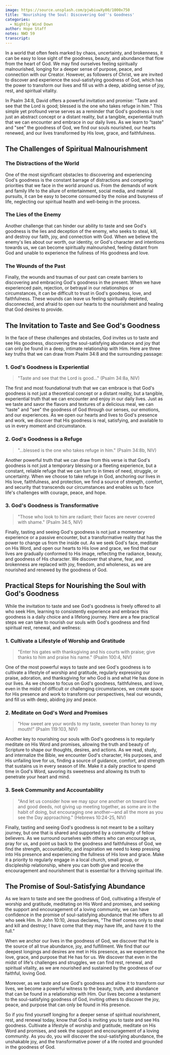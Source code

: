 ```yaml
---
image: https://source.unsplash.com/pjwbiuwXy00/1000x750
title: 'Nourishing the Soul: Discovering God''s Goodness'
categories:
  - Nightly Wind Down
author: Hope Staff
notes: NWD 59
transcript:
---
```

In a world that often feels marked by chaos, uncertainty, and brokenness, it can be easy to lose sight of the goodness, beauty, and abundance that flow from the heart of God. We may find ourselves feeling spiritually malnourished, longing for a deeper sense of purpose, peace, and connection with our Creator. However, as followers of Christ, we are invited to discover and experience the soul-satisfying goodness of God, which has the power to transform our lives and fill us with a deep, abiding sense of joy, rest, and spiritual vitality.

In Psalm 34:8, David offers a powerful invitation and promise: "Taste and see that the Lord is good; blessed is the one who takes refuge in him." This simple yet profound verse serves as a reminder that God's goodness is not just an abstract concept or a distant reality, but a tangible, experiential truth that we can encounter and embrace in our daily lives. As we learn to "taste" and "see" the goodness of God, we find our souls nourished, our hearts renewed, and our lives transformed by His love, grace, and faithfulness.

## The Challenges of Spiritual Malnourishment

### The Distractions of the World

One of the most significant obstacles to discovering and experiencing God's goodness is the constant barrage of distractions and competing priorities that we face in the world around us. From the demands of work and family life to the allure of entertainment, social media, and material pursuits, it can be easy to become consumed by the noise and busyness of life, neglecting our spiritual health and well-being in the process.

### The Lies of the Enemy

Another challenge that can hinder our ability to taste and see God's goodness is the lies and deception of the enemy, who seeks to steal, kill, and destroy our faith, joy, and connection with God. When we believe the enemy's lies about our worth, our identity, or God's character and intentions towards us, we can become spiritually malnourished, feeling distant from God and unable to experience the fullness of His goodness and love.

### The Wounds of the Past

Finally, the wounds and traumas of our past can create barriers to discovering and embracing God's goodness in the present. When we have experienced pain, rejection, or betrayal in our relationships or circumstances, it can be difficult to trust in God's goodness, love, and faithfulness. These wounds can leave us feeling spiritually depleted, disconnected, and afraid to open our hearts to the nourishment and healing that God desires to provide.

## The Invitation to Taste and See God's Goodness

In the face of these challenges and obstacles, God invites us to taste and see His goodness, discovering the soul-satisfying abundance and joy that can only be found in a deep, intimate relationship with Him. Here are three key truths that we can draw from Psalm 34:8 and the surrounding passage:

### 1\. God's Goodness is Experiential

> "Taste and see that the Lord is good..." (Psalm 34:8a, NIV)

The first and most foundational truth that we can embrace is that God's goodness is not just a theoretical concept or a distant reality, but a tangible, experiential truth that we can encounter and enjoy in our daily lives. Just as we taste and savor the flavors and textures of a delicious meal, we can "taste" and "see" the goodness of God through our senses, our emotions, and our experiences. As we open our hearts and lives to God's presence and work, we discover that His goodness is real, satisfying, and available to us in every moment and circumstance.

### 2\. God's Goodness is a Refuge

> "...blessed is the one who takes refuge in him." (Psalm 34:8b, NIV)

Another powerful truth that we can draw from this verse is that God's goodness is not just a temporary blessing or a fleeting experience, but a constant, reliable refuge that we can turn to in times of need, struggle, or uncertainty. When we choose to take refuge in God, anchoring our lives in His love, faithfulness, and protection, we find a source of strength, comfort, and security that transcends our circumstances and enables us to face life's challenges with courage, peace, and hope.

### 3\. God's Goodness is Transformative

> "Those who look to him are radiant; their faces are never covered with shame." (Psalm 34:5, NIV)

Finally, tasting and seeing God's goodness is not just a momentary experience or a passive encounter, but a transformative reality that has the power to change us from the inside out. As we seek God's face, meditate on His Word, and open our hearts to His love and grace, we find that our lives are gradually conformed to His image, reflecting the radiance, beauty, and goodness of His character. We discover that shame, fear, and brokenness are replaced with joy, freedom, and wholeness, as we are nourished and renewed by the goodness of God.

## Practical Steps for Nourishing the Soul with God's Goodness

While the invitation to taste and see God's goodness is freely offered to all who seek Him, learning to consistently experience and embrace this goodness is a daily choice and a lifelong journey. Here are a few practical steps we can take to nourish our souls with God's goodness and find spiritual rest, renewal, and wellness:

### 1\. Cultivate a Lifestyle of Worship and Gratitude

> "Enter his gates with thanksgiving and his courts with praise; give thanks to him and praise his name." (Psalm 100:4, NIV)

One of the most powerful ways to taste and see God's goodness is to cultivate a lifestyle of worship and gratitude, regularly expressing our praise, adoration, and thanksgiving for who God is and what He has done in our lives. As we choose to focus on God's goodness, faithfulness, and love, even in the midst of difficult or challenging circumstances, we create space for His presence and work to transform our perspectives, heal our wounds, and fill us with deep, abiding joy and peace.

### 2\. Meditate on God's Word and Promises

> "How sweet are your words to my taste, sweeter than honey to my mouth!" (Psalm 119:103, NIV)

Another key to nourishing our souls with God's goodness is to regularly meditate on His Word and promises, allowing the truth and beauty of Scripture to shape our thoughts, desires, and actions. As we read, study, and internalize the Bible, we encounter God's character, His purposes, and His unfailing love for us, finding a source of guidance, comfort, and strength that sustains us in every season of life. Make it a daily practice to spend time in God's Word, savoring its sweetness and allowing its truth to penetrate your heart and mind.

### 3\. Seek Community and Accountability

> "And let us consider how we may spur one another on toward love and good deeds, not giving up meeting together, as some are in the habit of doing, but encouraging one another—and all the more as you see the Day approaching." (Hebrews 10:24-25, NIV)

Finally, tasting and seeing God's goodness is not meant to be a solitary journey, but one that is shared and supported by a community of fellow believers. As we surround ourselves with others who can encourage us, pray for us, and point us back to the goodness and faithfulness of God, we find the strength, accountability, and inspiration we need to keep pressing into His presence and experiencing the fullness of His love and grace. Make it a priority to regularly engage in a local church, small group, or discipleship relationship, where you can both give and receive the encouragement and nourishment that is essential for a thriving spiritual life.

## The Promise of Soul-Satisfying Abundance

As we learn to taste and see the goodness of God, cultivating a lifestyle of worship and gratitude, meditating on His Word and promises, and seeking the support and encouragement of a loving community, we can have confidence in the promise of soul-satisfying abundance that He offers to all who seek Him. In John 10:10, Jesus declares, "The thief comes only to steal and kill and destroy; I have come that they may have life, and have it to the full."

When we anchor our lives in the goodness of God, we discover that He is the source of all true abundance, joy, and fulfillment. We find that our deepest longings and desires are met in His presence, as we experience the love, grace, and purpose that He has for us. We discover that even in the midst of life's challenges and struggles, we can find rest, renewal, and spiritual vitality, as we are nourished and sustained by the goodness of our faithful, loving God.

Moreover, as we taste and see God's goodness and allow it to transform our lives, we become a powerful witness to the beauty, truth, and abundance that can be found in a relationship with Him. Our lives become a testament to the soul-satisfying goodness of God, inviting others to discover the joy, peace, and purpose that can only be found in His presence.

So if you find yourself longing for a deeper sense of spiritual nourishment, rest, and renewal today, know that God is inviting you to taste and see His goodness. Cultivate a lifestyle of worship and gratitude, meditate on His Word and promises, and seek the support and encouragement of a loving community. As you do, you will discover the soul-satisfying abundance, the unshakable joy, and the transformative power of a life rooted and grounded in the goodness of God.
